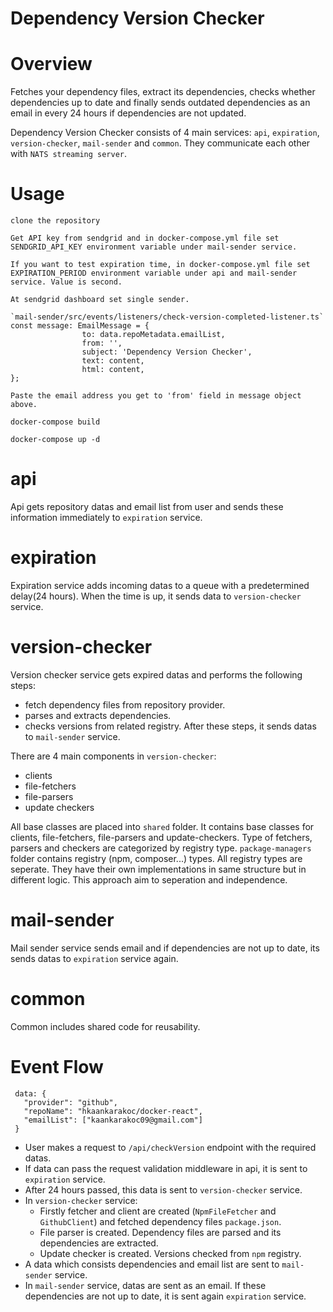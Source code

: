 # Dependency Version Checker

# Overview

Fetches your dependency files, extract its dependencies, checks whether dependencies up to date and finally sends outdated dependencies as an email in every 24 hours if dependencies are not updated.

Dependency Version Checker consists of 4 main services: `api`, `expiration`, `version-checker`, `mail-sender` and `common`. They communicate each other with `NATS streaming server`.

# Usage

```
clone the repository

Get API key from sendgrid and in docker-compose.yml file set SENDGRID_API_KEY environment variable under mail-sender service.

If you want to test expiration time, in docker-compose.yml file set EXPIRATION_PERIOD environment variable under api and mail-sender service. Value is second. 

At sendgrid dashboard set single sender.

`mail-sender/src/events/listeners/check-version-completed-listener.ts`
const message: EmailMessage = {
                to: data.repoMetadata.emailList,
                from: '',
                subject: 'Dependency Version Checker',
                text: content,
                html: content,
};

Paste the email address you get to 'from' field in message object above.

docker-compose build

docker-compose up -d

```

# api
Api gets repository datas and email list from user and sends these information immediately to `expiration` service.

# expiration
Expiration service adds incoming datas to a queue with a predetermined delay(24 hours). When the time is up, it sends data to `version-checker` service.

# version-checker
Version checker service gets expired datas and performs the following steps:
  - fetch dependency files from repository provider.
  - parses and extracts dependencies.
  - checks versions from related registry.
After these steps, it sends datas to `mail-sender` service.

There are 4 main components in `version-checker`:
  - clients
  - file-fetchers
  - file-parsers
  - update checkers

All base classes are placed into `shared` folder. It contains base classes for clients, file-fetchers, file-parsers and update-checkers. Type of fetchers, parsers and checkers are categorized by registry type. `package-managers` folder contains registry (npm, composer...) types. All registry types are seperate. They have their own implementations in same structure but in different logic. This approach aim to seperation and independence.

# mail-sender
Mail sender service sends email and if dependencies are not up to date, its sends datas to `expiration` service again.

# common
Common includes shared code for reusability.

# Event Flow

 ```
  data: {
    "provider": "github",
    "repoName": "hkaankarakoc/docker-react",
    "emailList": ["kaankarakoc09@gmail.com"]
  } 
 ```
 - User makes a request to `/api/checkVersion` endpoint with the required datas.
 - If data can pass the request validation middleware in api, it is sent to `expiration` service.
 - After 24 hours passed, this data is sent to `version-checker` service.
 - In `version-checker` service:
    - Firstly fetcher and client are created (`NpmFileFetcher` and `GithubClient`) and fetched dependency files `package.json`.
    - File parser is created. Dependency files are parsed and its dependencies are extracted.
    - Update checker is created. Versions checked from `npm` registry.
  - A data which consists dependencies and email list are sent to `mail-sender` service.
  - In `mail-sender` service, datas are sent as an email. If these dependencies are not up to date, it is sent again `expiration` service.
